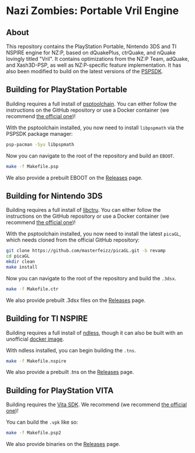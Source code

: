 # Nazi Zombies: Portable Vril Engine

## About
This repository contains the PlayStation Portable, Nintendo 3DS and TI NSPIRE engine for NZ:P, based on dQuakePlus, ctrQuake, and nQuake lovingly titled "Vril". It contains optimizations from the NZ:P Team, adQuake, and Xash3D-PSP, as well as NZ:P-specific feature implementation. It has also been modified to build on the latest versions of the [PSPSDK](https://github.com/pspdev/pspsdk).

## Building for PlayStation Portable
Building requires a full install of [psptoolchain](https://github.com/pspdev/psptoolchain/). You can either follow the instructions on the GitHub repository or use a Docker container (we recommend [the official one](https://hub.docker.com/r/pspdev/pspdev))!

With the psptoolchain installed, you now need to install `libpspmath` via the PSPSDK package manager:
```bash
psp-pacman -Syu libpspmath
```
Now you can navigate to the root of the repository and build an `EBOOT`.

```bash
make -f Makefile.psp
```

We also provide a prebuilt EBOOT on the [Releases](https://github.com/nzp-team/vril-engine/releases/tag/bleeding-edge) page.

## Building for Nintendo 3DS
Building requires a full install of [libctru](https://github.com/devkitPro/libctru). You can either follow the instructions on the GitHub repository or use a Docker container (we recommend [the official one](devkitpro/devkitarm))!

With the psptoolchain installed, you now need to install the latest `picaGL`, which needs cloned from the official GitHub repository:
```bash
git clone https://github.com/masterfeizz/picaGL.git -b revamp
cd picaGL
mkdir clean
make install
```
Now you can navigate to the root of the repository and build the `.3dsx`.

```bash
make -f Makefile.ctr
```

We also provide prebuilt .3dsx files on the [Releases](https://github.com/nzp-team/vril-engine/releases/tag/bleeding-edge) page.

## Building for TI NSPIRE
Building requires a full install of [ndless](https://github.com/ndless-nspire/Ndless), though it can also be built with an unofficial [docker image](https://hub.docker.com/r/bensuperpc/ndless).

With ndless installed, you can begin building the `.tns`.

```bash
make -f Makefile.nspire
```
We also provide a prebuilt .tns on the [Releases](https://github.com/nzp-team/vril-engine/releases/tag/bleeding-edge) page.

## Building for PlayStation VITA
Building requires the [Vita SDK](https://vitasdk.org/). We recommend (we recommend [the official one](https://hub.docker.com/r/vitasdk/vitasdk))!

You can build the `.vpk` like so:
```bash
make -f Makefile.psp2
```

We also provide binaries on the [Releases](https://github.com/nzp-team/vril-engine/releases/tag/bleeding-edge) page.